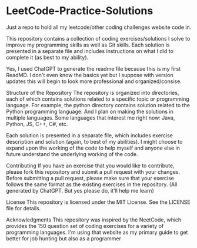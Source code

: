 # LeetCode-Practice-Solutions
Just a repo to hold all my leetcode/other coding challenges website code in.

This repository contains a collection of coding exercises/solutions I solve to improve my programming skills as well as Git skills. Each solution is presented in a separate file and includes instructions on what I did to complete it (as best to my ability).

Yes, I used ChatGPT to generate the readme file because this is my first ReadMD. I don't even know the basics yet but I suppose with version updates this will begin to look more professional and organized/consise.

Structure of the Repository
The repository is organized into directories, each of which contains solutions related to a specific topic or programming language. For example, the python directory contains solution related to the Python programming language. 
And I plan on making the solutions in multiple languages. Some languages that interest me right now: Java, Python, JS, C++, C#, etc.

Each solution is presented in a separate file, which includes exercise description and solution (again, to best of my abilities). I might choose to expand upon the working of the code to help myself and anyone else in future understand the underlying working of the code. 

Contributing
If you have an exercise that you would like to contribute, please fork this repository and submit a pull request with your changes. Before submitting a pull request, please make sure that your exercise follows the same format as the existing exercises in the repository. (All generated by ChatGPT. But yes please do, it'll help me learn)

License
This repository is licensed under the MIT License. See the LICENSE file for details.

Acknowledgments
This repository was inspired by the NeetCode, which provides the 150 question set of coding exercises for a variety of programming languages. I'm using that website as my primary guide to get better for job hunting but also as a programmer
